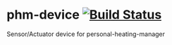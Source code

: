 # phm-device [![Build Status](https://travis-ci.org/tabman83/phm-device.svg?branch=master)](https://travis-ci.org/tabman83/phm-device)

Sensor/Actuator device for personal-heating-manager
